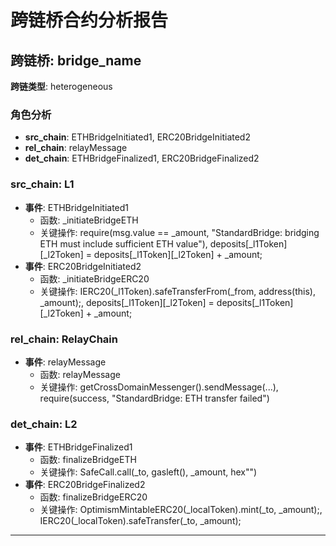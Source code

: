# 跨链桥合约分析报告
## 跨链桥: bridge_name
**跨链类型**: heterogeneous
### 角色分析
- **src_chain**: ETHBridgeInitiated1, ERC20BridgeInitiated2
- **rel_chain**: relayMessage
- **det_chain**: ETHBridgeFinalized1, ERC20BridgeFinalized2
### src_chain: L1
- **事件**: ETHBridgeInitiated1
  - 函数: _initiateBridgeETH
  - 关键操作: require(msg.value == _amount, "StandardBridge: bridging ETH must include sufficient ETH value"), deposits[_l1Token][_l2Token] = deposits[_l1Token][_l2Token] + _amount;
- **事件**: ERC20BridgeInitiated2
  - 函数: _initiateBridgeERC20
  - 关键操作: IERC20(_l1Token).safeTransferFrom(_from, address(this), _amount);, deposits[_l1Token][_l2Token] = deposits[_l1Token][_l2Token] + _amount;
### rel_chain: RelayChain
- **事件**: relayMessage
  - 函数: relayMessage
  - 关键操作: getCrossDomainMessenger().sendMessage(...), require(success, "StandardBridge: ETH transfer failed")
### det_chain: L2
- **事件**: ETHBridgeFinalized1
  - 函数: finalizeBridgeETH
  - 关键操作: SafeCall.call(_to, gasleft(), _amount, hex"")
- **事件**: ERC20BridgeFinalized2
  - 函数: finalizeBridgeERC20
  - 关键操作: OptimismMintableERC20(_localToken).mint(_to, _amount);, IERC20(_localToken).safeTransfer(_to, _amount);
---
